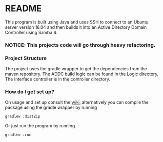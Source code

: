 # README 
This program is built using Java and uses SSH to connect to an Ubuntu server version 16.04 and then builds it into an Active Directory Domain Controller using Samba 4.

### NOTICE: This projects code will go through heavy refactoring.

### Project Structure
The project uses the gradle wrapper to get the dependencies from the maven repository. 
The ADDC build logic can be found in the Logic directory,
The Interface controller is in the controller directory.


### How do I get set up?
On usage and set up consult the [wiki](../../wiki/Home), alternatively you can compile the package using the gradle wrapper by running 
```gradle
gradlew :distZip
```
Or just run the program by running 
```gradle
gradlew :run
```
